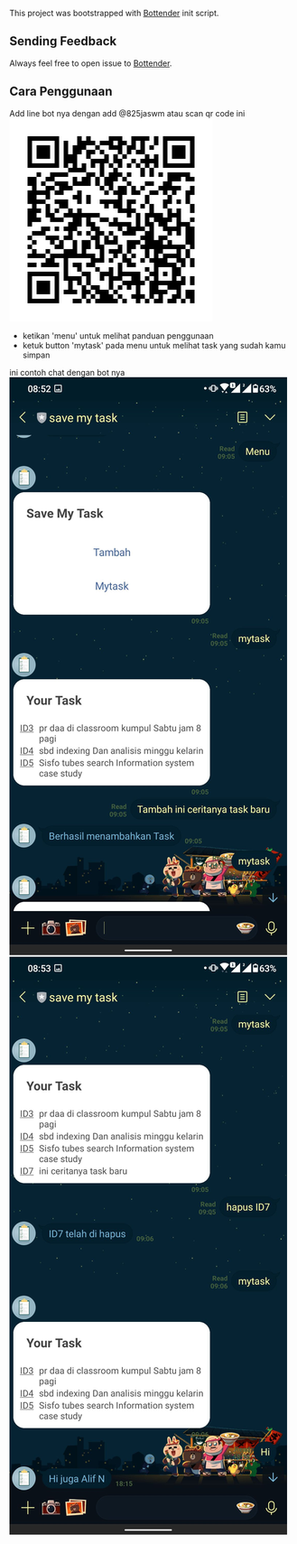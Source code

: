 This project was bootstrapped with
[Bottender](https://github.com/Yoctol/bottender) init script.

## Sending Feedback

Always feel free to open issue to
[Bottender](https://github.com/Yoctol/bottender/issues).

## Cara Penggunaan
Add line bot nya dengan add @825jaswm
atau scan qr code ini
![alt text](https://github.com/alifnaufalyasin/bot-dicoding/blob/master/dokumentasi/QRCode.png)

- ketikan 'menu' untuk melihat panduan penggunaan
- ketuk button 'mytask' pada menu untuk melihat task yang sudah kamu simpan

ini contoh chat dengan bot nya 
![alt text](https://github.com/alifnaufalyasin/bot-dicoding/blob/master/dokumentasi/1013572.jpg)
![alt text](https://github.com/alifnaufalyasin/bot-dicoding/blob/master/dokumentasi/1013573.jpg)
